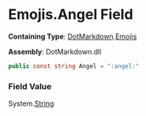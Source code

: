# Emojis\.Angel Field

**Containing Type**: [DotMarkdown](../../README.md)\.[Emojis](../README.md)

**Assembly**: DotMarkdown\.dll

```csharp
public const string Angel = ":angel:"
```

### Field Value

System\.[String](https://docs.microsoft.com/en-us/dotnet/api/system.string)